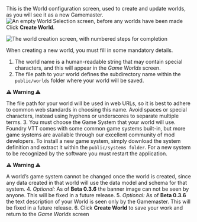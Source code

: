 This is the World configuration screen, used to create and update worlds, as you will see it as a new Gamemaster.
![An empty World Selection screen, before any worlds have been made](https://raw.githubusercontent.com/foundry-vtt-community/wiki/master/images/Getting%20Started/Setting%20Up%20Worlds/My_First_Screen.jpg)
Click **Create World**.
 
![The world creation screen, with numbered steps for completion](https://github.com/foundry-vtt-community/wiki/blob/master/images/Getting%20Started/Setting%20Up%20Worlds/Create_A_World.jpg)


When creating a new world, you must fill in some mandatory details. 
1. The world name is a human-readable string that may contain special characters, and this will appear in the _Game Worlds_ screen.
2. The file path to your world defines the subdirectory name within the `public/worlds` folder where your world will be saved. 

**⚠️ Warning ⚠️** 

The file path for your world will be used in web URLs, so it is best to adhere to common web standards in choosing this name. Avoid spaces or special characters, instead using hyphens or underscores to separate multiple terms.
3. You must choose the Game System that your world will use. Foundry VTT comes with some common game systems built-in, but more game systems are available through our excellent community of mod developers. To install a new game system, simply download the system definition and extract it within the `public/systems folder`. For a new system to be recognized by the software you must restart the application. 

**⚠️ Warning ⚠️** 
 
A world’s game system cannot be changed once the world is created, since any data created in that world will use the data model and schema for that system.
4. _Optional:_ As of **Beta 0.3.6** the banner image can not be seen by anyone.  This will be fixed in a future release.
5. _Optional:_ As of **Beta 0.3.6** the text description of your World is seen only by the Gamemaster.  This will be fixed in a future release.
6. Click **Create World** to save your work and return to the _Game Worlds_ screen
